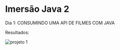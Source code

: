 # Imersão Java 2
Dia 1: CONSUMINDO UMA API DE FILMES COM JAVA

Resultados:


![projeto 1](https://user-images.githubusercontent.com/129088431/228045876-c028bc63-5abd-4650-a6aa-2477eafd2de1.png)
